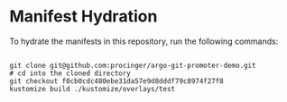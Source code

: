 
# Manifest Hydration

To hydrate the manifests in this repository, run the following commands:

```shell

git clone git@github.com:procinger/argo-git-promoter-demo.git
# cd into the cloned directory
git checkout f0cb0cdc480ebe31da57e9d8dddf79c8974f27f8
kustomize build ./kustomize/overlays/test
```